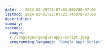 ```yaml
---
date:    2024-02-29T21:07:03.006780-07:00
lastmod: 2024-03-01T22:07:23.740078-07:00
description: 
summary:     
cascade:
  images:
  - /languages/google-apps-script.jpeg
  programming_language: "Google Apps Script"
---
```

